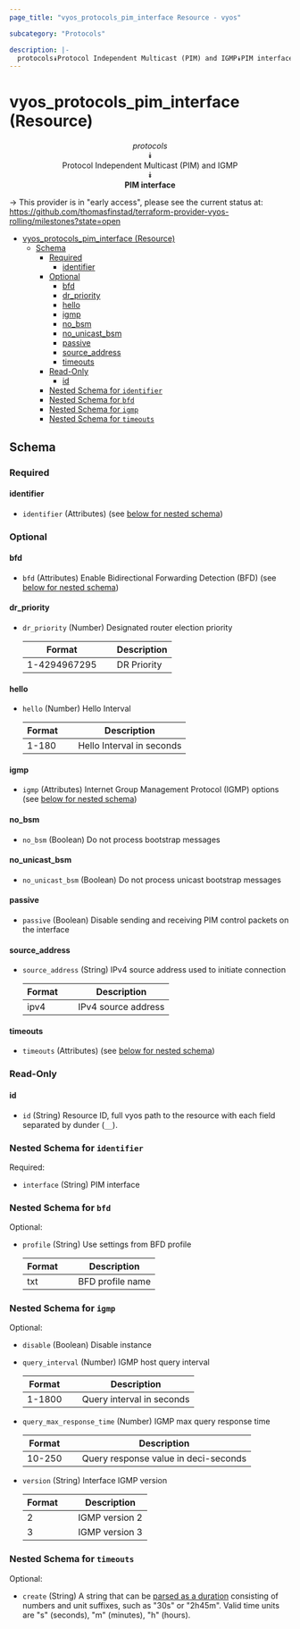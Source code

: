 ```yaml
---
page_title: "vyos_protocols_pim_interface Resource - vyos"

subcategory: "Protocols"

description: |-
  protocols⯯Protocol Independent Multicast (PIM) and IGMP⯯PIM interface
---
```


# vyos_protocols_pim_interface (Resource)
<center>

*protocols*  
⯯  
Protocol Independent Multicast (PIM) and IGMP  
⯯  
**PIM interface**


</center>

-> This provider is in "early access", please see the current status at: https://github.com/thomasfinstad/terraform-provider-vyos-rolling/milestones?state=open

<!--TOC-->

- [vyos_protocols_pim_interface (Resource)](#vyos_protocols_pim_interface-resource)
  - [Schema](#schema)
    - [Required](#required)
      - [identifier](#identifier)
    - [Optional](#optional)
      - [bfd](#bfd)
      - [dr_priority](#dr_priority)
      - [hello](#hello)
      - [igmp](#igmp)
      - [no_bsm](#no_bsm)
      - [no_unicast_bsm](#no_unicast_bsm)
      - [passive](#passive)
      - [source_address](#source_address)
      - [timeouts](#timeouts)
    - [Read-Only](#read-only)
      - [id](#id)
    - [Nested Schema for `identifier`](#nested-schema-for-identifier)
    - [Nested Schema for `bfd`](#nested-schema-for-bfd)
    - [Nested Schema for `igmp`](#nested-schema-for-igmp)
    - [Nested Schema for `timeouts`](#nested-schema-for-timeouts)

<!--TOC-->

<!-- schema generated by tfplugindocs -->
## Schema

### Required

#### identifier
- `identifier` (Attributes) (see [below for nested schema](#nestedatt--identifier))

### Optional

#### bfd
- `bfd` (Attributes) Enable Bidirectional Forwarding Detection (BFD) (see [below for nested schema](#nestedatt--bfd))
#### dr_priority
- `dr_priority` (Number) Designated router election priority

    |  Format        &emsp;|  Description  |
    |----------------|---------------|
    |  1-4294967295  &emsp;|  DR Priority  |
#### hello
- `hello` (Number) Hello Interval

    |  Format  &emsp;|  Description                |
    |----------|-----------------------------|
    |  1-180   &emsp;|  Hello Interval in seconds  |
#### igmp
- `igmp` (Attributes) Internet Group Management Protocol (IGMP) options (see [below for nested schema](#nestedatt--igmp))
#### no_bsm
- `no_bsm` (Boolean) Do not process bootstrap messages
#### no_unicast_bsm
- `no_unicast_bsm` (Boolean) Do not process unicast bootstrap messages
#### passive
- `passive` (Boolean) Disable sending and receiving PIM control packets on the interface
#### source_address
- `source_address` (String) IPv4 source address used to initiate connection

    |  Format  &emsp;|  Description          |
    |----------|-----------------------|
    |  ipv4    &emsp;|  IPv4 source address  |
#### timeouts
- `timeouts` (Attributes) (see [below for nested schema](#nestedatt--timeouts))

### Read-Only

#### id
- `id` (String) Resource ID, full vyos path to the resource with each field separated by dunder (`__`).

<a id="nestedatt--identifier"></a>
### Nested Schema for `identifier`

Required:

- `interface` (String) PIM interface


<a id="nestedatt--bfd"></a>
### Nested Schema for `bfd`

Optional:

- `profile` (String) Use settings from BFD profile

    |  Format  &emsp;|  Description       |
    |----------|--------------------|
    |  txt     &emsp;|  BFD profile name  |


<a id="nestedatt--igmp"></a>
### Nested Schema for `igmp`

Optional:

- `disable` (Boolean) Disable instance
- `query_interval` (Number) IGMP host query interval

    |  Format  &emsp;|  Description                |
    |----------|-----------------------------|
    |  1-1800  &emsp;|  Query interval in seconds  |
- `query_max_response_time` (Number) IGMP max query response time

    |  Format  &emsp;|  Description                           |
    |----------|----------------------------------------|
    |  10-250  &emsp;|  Query response value in deci-seconds  |
- `version` (String) Interface IGMP version

    |  Format  &emsp;|  Description     |
    |----------|------------------|
    |  2       &emsp;|  IGMP version 2  |
    |  3       &emsp;|  IGMP version 3  |


<a id="nestedatt--timeouts"></a>
### Nested Schema for `timeouts`

Optional:

- `create` (String) A string that can be [parsed as a duration](https://pkg.go.dev/time#ParseDuration) consisting of numbers and unit suffixes, such as &#34;30s&#34; or &#34;2h45m&#34;. Valid time units are &#34;s&#34; (seconds), &#34;m&#34; (minutes), &#34;h&#34; (hours).

